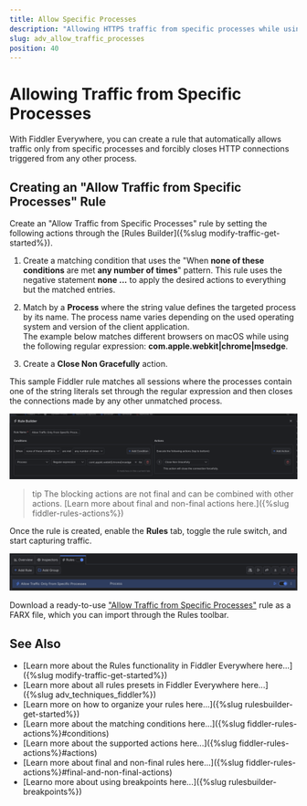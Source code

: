 ```yaml
---
title: Allow Specific Processes
description: "Allowing HTTPS traffic from specific processes while using Fiddler's rules."
slug: adv_allow_traffic_processes
position: 40
---
```


# Allowing Traffic from Specific Processes

With Fiddler Everywhere, you can create a rule that automatically allows traffic only from specific processes and forcibly closes HTTP connections triggered from any other process.

## Creating an "Allow Traffic from Specific Processes" Rule

Create an "Allow Traffic from Specific Processes" rule by setting the following actions through the [Rules Builder]({%slug modify-traffic-get-started%}).

1. Create a matching condition that uses the "When **none of these conditions** are met **any number of times**" pattern. This rule uses the negative statement **none ...** to apply the desired actions to everything but the matched entries.

1. Match by a **Process** where the string value defines the targeted process by its name. The process name varies depending on the used operating system and version of the client application.<br/>The example below matches different browsers on macOS while using the following regular expression: **com\.apple\.webkit|chrome|msedge**.

1. Create a **Close Non Gracefully** action.

This sample Fiddler rule matches all sessions where the processes contain one of the string literals set through the regular expression and then closes the connections made by any other unmatched process.

![Creating "Allow Traffic from Specific Processes" rule](../../images/advanced/adv-allow-only-specific-processes.png)

>tip The blocking actions are not final and can be combined with other actions. [Learn more about final and non-final actions here.]({%slug fiddler-rules-actions%})

Once the rule is created, enable the **Rules** tab, toggle the rule switch, and start capturing traffic.

![Activating the "Allow Traffic from Specific Processes" rule](../../images/advanced/adv-allow-only-specific-processes-active.png)

Download a ready-to-use <a href="https://github.com/telerik/fiddler-everywhere/tree/master/rules/allow-traffic-only-from-specific-processes/" target="_blank">"Allow Traffic from Specific Processes"</a> rule as a FARX file, which you can import through the Rules toolbar.

## See Also

* [Learn more about the Rules functionality in Fiddler Everywhere here...]({%slug modify-traffic-get-started%})
* [Learn more about all rules presets in Fiddler Everywhere here...]({%slug adv_techniques_fiddler%})
* [Learn more on how to organize your rules here...]({%slug rulesbuilder-get-started%})
* [Learn more about the matching conditions here...]({%slug fiddler-rules-actions%}#conditions)
* [Learn more about the supported actions here...]({%slug fiddler-rules-actions%}#actions)
* [Learn more about final and non-final rules here...]({%slug fiddler-rules-actions%}#final-and-non-final-actions)
* [Learno more about using breakpoints here...]({%slug rulesbuilder-breakpoints%})
